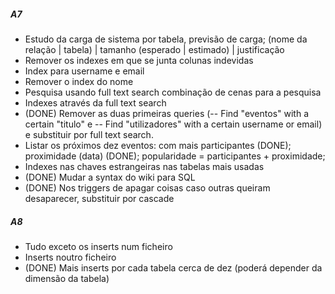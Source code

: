 ##### A7 #####

  * Estudo da carga de sistema por tabela, previsão de carga; (nome da relação | tabela) | tamanho (esperado | estimado) | justificação
  * Remover os indexes em que se junta colunas indevidas
  * Index para username e email
  * Remover o index do nome
  * Pesquisa usando full text search combinação de cenas para a pesquisa
  * Indexes através da full text search
  * (DONE) Remover as duas primeiras queries (-- Find "eventos" with a certain "titulo" e -- Find "utilizadores" with a certain username or email) e substituir por full text search.
  * Listar os próximos dez eventos: com mais participantes (DONE); proximidade (data) (DONE); popularidade = participantes + proximidade;
  * Indexes nas chaves estrangeiras nas tabelas mais usadas
  * (DONE) Mudar a syntax do wiki para SQL
  * (DONE) Nos triggers de apagar coisas caso outras queiram desaparecer, substituir por cascade

##### A8 #####
  * Tudo exceto os inserts num ficheiro
  * Inserts noutro ficheiro
  * (DONE) Mais inserts por cada tabela cerca de dez (poderá depender da dimensão da tabela)
